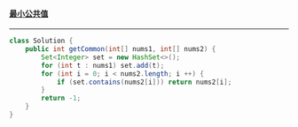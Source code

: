 #### <a href="https://leetcode.cn/problems/minimum-common-value/">最小公共值</a>

---------------------

```java
class Solution {
    public int getCommon(int[] nums1, int[] nums2) {
        Set<Integer> set = new HashSet<>();
        for (int t : nums1) set.add(t);
        for (int i = 0; i < nums2.length; i ++) {
            if (set.contains(nums2[i])) return nums2[i];
        }
        return -1;
    }
}
```

